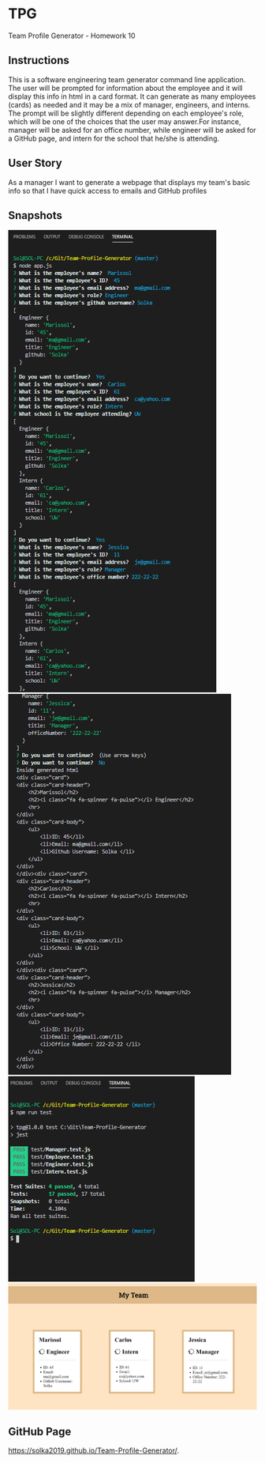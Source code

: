 # TPG
Team Profile Generator - Homework 10

## Instructions
This is a software engineering team generator command line application. The user will be prompted for information about the employee and it will display this info in html in a card format. It can generate as many employees (cards) as needed and it may be a mix of manager, engineers, and interns. The prompt will be slightly different depending on each employee's role, which will be one of the choices that the user may answer.For instance, manager will be asked for an office number, while engineer will be asked for a GitHub page, and intern for the school that he/she is attending.


## User Story
As a manager
I want to generate a webpage that displays my team's basic info
so that I have quick access to emails and GitHub profiles

## Snapshots
![Image description](eng-intern.PNG)
![Image description](./assets/manager-htmlGen.PNG)
![Image description](./assets/tests.PNG)
![Image description](./assets/my-team.PNG)

## GitHub Page
https://solka2019.github.io/Team-Profile-Generator/.
